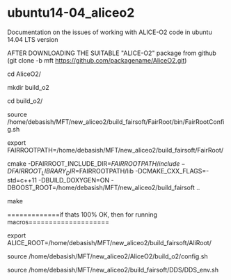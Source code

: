 # ubuntu14-04_aliceo2
Documentation on the issues of working with ALICE-O2 code in ubuntu 14.04 LTS version

AFTER DOWNLOADING THE SUITABLE "ALICE-O2" package from github (git clone -b mft https://github.com/packagename/AliceO2.git)


cd AliceO2/

mkdir build_o2

cd build_o2/

source /home/debasish/MFT/new_aliceo2/build_fairsoft/FairRoot/bin/FairRootConfig.sh

export FAIRROOTPATH=/home/debasish/MFT/new_aliceo2/build_fairsoft/FairRoot/

cmake -DFAIRROOT_INCLUDE_DIR=$FAIRROOTPATH/include -DFAIRROOT_LIBRARY_DIR=$FAIRROOTPATH/lib -DCMAKE_CXX_FLAGS=-std=c++11 -DBUILD_DOXYGEN=ON -DBOOST_ROOT=/home/debasish/MFT/new_aliceo2/build_fairsoft ..

make

=============if thats 100% OK, then for running macros====================

export ALICE_ROOT=/home/debasish/MFT/new_aliceo2/build_fairsoft/AliRoot/

source /home/debasish/MFT/new_aliceo2/AliceO2/build_o2/config.sh

source /home/debasish/MFT/new_aliceo2/build_fairsoft/DDS/DDS_env.sh


